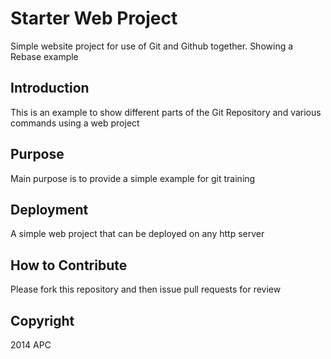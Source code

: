 # Starter Web Project

Simple website project for use of Git and Github together. Showing a Rebase example

## Introduction

This is an example to show different parts of the Git Repository and various commands using a web project

## Purpose
Main purpose is to provide a simple example for git training

## Deployment
A simple web project that can be deployed on any http server

## How to Contribute
Please fork this repository and then issue pull requests for review

## Copyright
2014 APC